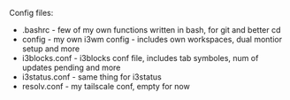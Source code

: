 Config files:
* .bashrc - few of my own functions written in bash, for git and better cd
* config - my own i3wm config - includes own workspaces, dual montior setup and more
* i3blocks.conf - i3blocks conf file, includes tab symboles, num of updates pending and more
* i3status.conf - same thing for i3status
* resolv.conf - my tailscale conf, empty for now
